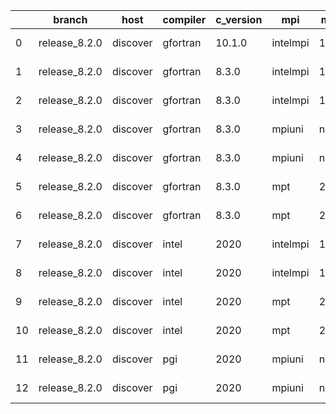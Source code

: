 |    | branch        | host     | compiler   | c_version   | mpi      | m_version   | o_g   | os    | build   |   u_pass |   u_fail |   s_pass |   s_fail |   e_pass |   e_fail |   nuopc_pass |   nuopc_fail | netcdf_c   | netcdf_f   | artifacts_hash                                                                                                 | modified                   |
|----|---------------|----------|------------|-------------|----------|-------------|-------|-------|---------|----------|----------|----------|----------|----------|----------|--------------|--------------|------------|------------|----------------------------------------------------------------------------------------------------------------|----------------------------|
|  0 | release_8.2.0 | discover | gfortran   | 10.1.0      | intelmpi | 19.1.3.304  | O     | Linux | Pass    |     8911 |       15 |       49 |        0 |       80 |        0 |           50 |            0 |            |            | [artifacts](https://github.com/esmf-org/esmf-test-artifacts-new/tree/20b166eac80aec8f3bd95ff3a3448f6c434800b4) | 2022-03-02 23:43:25.885272 |
|  1 | release_8.2.0 | discover | gfortran   | 8.3.0       | intelmpi | 19.1.3.304  | O     | Linux | Pass    |     8911 |       15 |       49 |        0 |       80 |        0 |           50 |            0 |            |            | [artifacts](https://github.com/esmf-org/esmf-test-artifacts-new/tree/ad02c64c9fb694eda5ca386a08c5376047b84f62) | 2022-03-02 23:43:25.885272 |
|  2 | release_8.2.0 | discover | gfortran   | 8.3.0       | intelmpi | 19.1.3.304  | g     | Linux | Pass    |     8911 |       15 |       49 |        0 |       80 |        0 |           50 |            0 |            |            | [artifacts](https://github.com/esmf-org/esmf-test-artifacts-new/tree/23bde2efd20c4fd8f6cb06c6de6f6f11a698cf40) | 2022-03-02 23:43:25.885272 |
|  3 | release_8.2.0 | discover | gfortran   | 8.3.0       | mpiuni   | none        | O     | Linux | Fail    |     7418 |        0 |        8 |        0 |       43 |        0 |            0 |           50 | unknown    | unknown    | [artifacts](https://github.com/esmf-org/esmf-test-artifacts-new/tree/e38ed011e2d49019bc1534d13eea5d6d15dfb331) | 2022-03-02 23:43:25.885272 |
|  4 | release_8.2.0 | discover | gfortran   | 8.3.0       | mpiuni   | none        | g     | Linux | Fail    |     7418 |        0 |        8 |        0 |       43 |        0 |            0 |           50 | unknown    | unknown    | [artifacts](https://github.com/esmf-org/esmf-test-artifacts-new/tree/7890d31049db3944d45aceea87a8e5317d94baa6) | 2022-03-02 23:43:25.885272 |
|  5 | release_8.2.0 | discover | gfortran   | 8.3.0       | mpt      | 2.17        | O     | Linux | Pass    |     8926 |        0 |       49 |        0 |       80 |        0 |           46 |            4 |            |            | [artifacts](https://github.com/esmf-org/esmf-test-artifacts-new/tree/c4016381df044a5bf344cc2819501ae74ce34bf2) | 2022-03-02 23:43:25.885272 |
|  6 | release_8.2.0 | discover | gfortran   | 8.3.0       | mpt      | 2.17        | g     | Linux | Pass    |     8926 |        0 |       49 |        0 |       80 |        0 |           46 |            4 |            |            | [artifacts](https://github.com/esmf-org/esmf-test-artifacts-new/tree/466d0416e5ffd38f921dc25960085c2d669c1181) | 2022-03-02 23:43:25.885272 |
|  7 | release_8.2.0 | discover | intel      | 2020        | intelmpi | 19.1.3.304  | O     | Linux | Pass    |     8926 |        0 |       49 |        0 |       80 |        0 |           50 |            0 | 4.8.0      | 4.5.4      | [artifacts](https://github.com/esmf-org/esmf-test-artifacts-new/tree/7694216f544e208abeeeb0d0273fc85e67684b0d) | 2022-03-02 23:43:25.885272 |
|  8 | release_8.2.0 | discover | intel      | 2020        | intelmpi | 19.1.3.304  | g     | Linux | Pass    |     8926 |        0 |       49 |        0 |       80 |        0 |           50 |            0 | 4.8.0      | 4.5.4      | [artifacts](https://github.com/esmf-org/esmf-test-artifacts-new/tree/2bfaa2c5f669971eb49833335233f05580d9d205) | 2022-03-02 23:43:25.885272 |
|  9 | release_8.2.0 | discover | intel      | 2020        | mpt      | 2.17        | O     | Linux | Pass    |     8926 |        0 |       49 |        0 |       80 |        0 |           50 |            0 | 4.8.0      | 4.5.4      | [artifacts](https://github.com/esmf-org/esmf-test-artifacts-new/tree/808e46cf6de8097dd595bc1f600b1db1025ea57c) | 2022-03-02 23:43:25.885272 |
| 10 | release_8.2.0 | discover | intel      | 2020        | mpt      | 2.17        | g     | Linux | Pass    |     8926 |        0 |       49 |        0 |       80 |        0 |           50 |            0 | 4.8.0      | 4.5.4      | [artifacts](https://github.com/esmf-org/esmf-test-artifacts-new/tree/4f46fecb25b15923d1f22b09cf3fe4dee1663c17) | 2022-03-02 23:43:25.885272 |
| 11 | release_8.2.0 | discover | pgi        | 2020        | mpiuni   | none        | O     | Linux | Fail    |     6796 |      622 |        6 |        2 |       40 |        3 |            0 |           50 | unknown    | unknown    | [artifacts](https://github.com/esmf-org/esmf-test-artifacts-new/tree/b4f869fd25d26ce283c5d043503a4d97c300cd5b) | 2022-03-02 23:43:25.885272 |
| 12 | release_8.2.0 | discover | pgi        | 2020        | mpiuni   | none        | g     | Linux | Fail    |     6796 |      622 |        4 |        4 |       40 |        3 |            0 |           50 | unknown    | unknown    | [artifacts](https://github.com/esmf-org/esmf-test-artifacts-new/tree/43439be033e72786dd0bd5672b57f26503770053) | 2022-03-02 23:43:25.885272 |